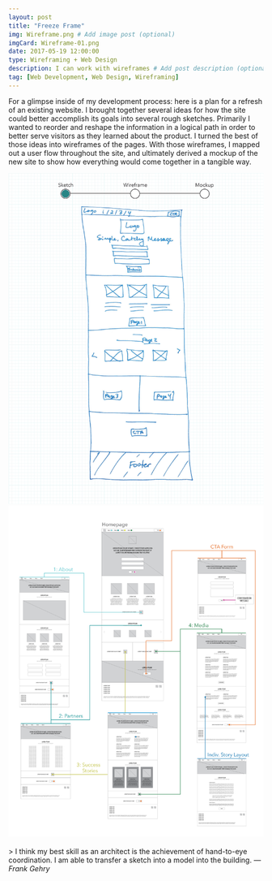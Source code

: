 ```yaml
---
layout: post
title: "Freeze Frame"
img: Wireframe.png # Add image post (optional)
imgCard: Wireframe-01.png
date: 2017-05-19 12:00:00 
type: Wireframing + Web Design
description: I can work with wireframes # Add post description (optional)
tag: [Web Development, Web Design, Wireframing]
---
```

For a glimpse inside of my development process: here is a plan for a refresh of an existing website. I brought together several ideas for how the site could better accomplish its goals into several rough sketches.  Primarily I wanted to reorder and reshape the information in a logical path in order to better serve visitors as they learned about the product. I turned the best of those ideas into wireframes of the pages. With those wireframes, I mapped out a user flow throughout the site, and ultimately derived a mockup of the new site to show how everything would come together in a tangible way.
<div class="post_image_addl">
    <img src="/assets/img/WebpageEvolution.gif" alt="A sketch turning into a wireframe turning into a mockup">
</div>
<div class="post_image_addl">
    <img src="/assets/img/Wireframe-UserFlow.png" alt="Showing how the wepages fit together to comprise the site">
</div>
<br/>
> I think my best skill as an architect is the achievement of hand-to-eye coordination. I am able to transfer a sketch into a model into the building. <cite>― Frank Gehry</cite>